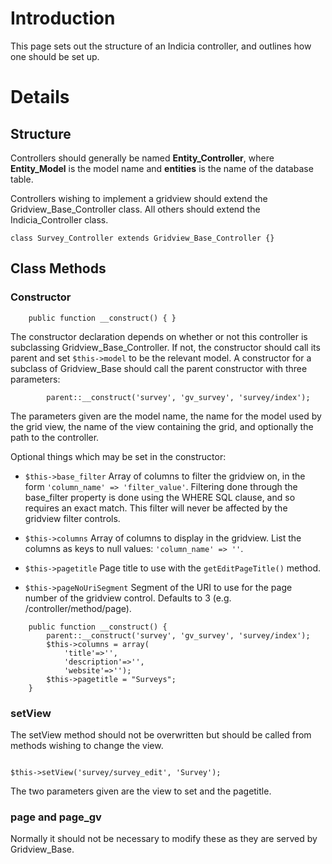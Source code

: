 # Introduction #

This page sets out the structure of an Indicia controller, and outlines how one should be set up.

# Details #

## Structure ##

Controllers should generally be named **Entity\_Controller**, where **Entity\_Model** is the model name and **entities** is the name of the database table.

Controllers wishing to implement a gridview should extend the Gridview\_Base\_Controller class. All others should extend the Indicia\_Controller class.

```
class Survey_Controller extends Gridview_Base_Controller {}
```

## Class Methods ##

### Constructor ###

```
	public function __construct() {	}
```

The constructor declaration depends on whether or not this controller is subclassing Gridview\_Base\_Controller. If not, the constructor should call its parent and set `$this->model` to be the relevant model. A constructor for a subclass of Gridview\_Base should call the parent constructor with three parameters:

```
		parent::__construct('survey', 'gv_survey', 'survey/index');
```

The parameters given are the model name, the name for the model used by the grid view, the name of the view containing the grid, and optionally the path to the controller.

Optional things which may be set in the constructor:

  * `$this->base_filter` Array of columns to filter the gridview on, in the form `'column_name' => 'filter_value'`. Filtering done through the base\_filter property is done using the WHERE SQL clause, and so requires an exact match. This filter will never be affected by the gridview filter controls.

  * `$this->columns` Array of columns to display in the gridview. List the columns as keys to null values: `'column_name' => ''`.

  * `$this->pagetitle` Page title to use with the `getEditPageTitle()` method.

  * `$this->pageNoUriSegment` Segment of the URI to use for the page number of the gridview control. Defaults to 3 (e.g. /controller/method/page).

```
	public function __construct() {
		parent::__construct('survey', 'gv_survey', 'survey/index');
		$this->columns = array(
			'title'=>'',
			'description'=>'',
			'website'=>'');
		$this->pagetitle = "Surveys";
	}
```

### setView ###

The setView method should not be overwritten but should be called from methods wishing to change the view.

```

$this->setView('survey/survey_edit', 'Survey');

```

The two parameters given are the view to set and the pagetitle.

### page and page\_gv ###

Normally it should not be necessary to modify these as they are served by Gridview\_Base.